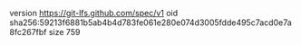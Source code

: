 version https://git-lfs.github.com/spec/v1
oid sha256:59213f6881b5ab4b4d783fe061e280e074d3005fdde495c7acd0e7a8fc267fbf
size 759
